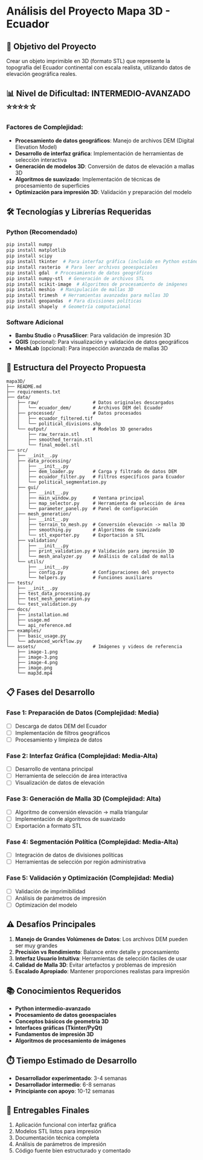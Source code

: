 # Análisis del Proyecto Mapa 3D - Ecuador

## 🎯 Objetivo del Proyecto
Crear un objeto imprimible en 3D (formato STL) que represente la topografía del Ecuador continental con escala realista, utilizando datos de elevación geográfica reales.

## 📊 Nivel de Dificultad: **INTERMEDIO-AVANZADO** ⭐⭐⭐⭐☆

### Factores de Complejidad:
- **Procesamiento de datos geográficos**: Manejo de archivos DEM (Digital Elevation Model)
- **Desarrollo de interfaz gráfica**: Implementación de herramientas de selección interactiva
- **Generación de modelos 3D**: Conversión de datos de elevación a mallas 3D
- **Algoritmos de suavizado**: Implementación de técnicas de procesamiento de superficies
- **Optimización para impresión 3D**: Validación y preparación del modelo

## 🛠️ Tecnologías y Librerías Requeridas

### Python (Recomendado)
```bash
pip install numpy
pip install matplotlib
pip install scipy
pip install tkinter  # Para interfaz gráfica (incluido en Python estándar)
pip install rasterio  # Para leer archivos geoespaciales
pip install gdal  # Procesamiento de datos geográficos
pip install numpy-stl  # Generación de archivos STL
pip install scikit-image  # Algoritmos de procesamiento de imágenes
pip install meshio  # Manipulación de mallas 3D
pip install trimesh  # Herramientas avanzadas para mallas 3D
pip install geopandas  # Para divisiones políticas
pip install shapely  # Geometría computacional
```

### Software Adicional
- **Bambu Studio** o **PrusaSlicer**: Para validación de impresión 3D
- **QGIS** (opcional): Para visualización y validación de datos geográficos
- **MeshLab** (opcional): Para inspección avanzada de mallas 3D

## 📁 Estructura del Proyecto Propuesta

```
mapa3D/
├── README.md
├── requirements.txt
├── data/
│   ├── raw/                    # Datos originales descargados
│   │   └── ecuador_dem/        # Archivos DEM del Ecuador
│   ├── processed/              # Datos procesados
│   │   ├── ecuador_filtered.tif
│   │   └── political_divisions.shp
│   └── output/                 # Modelos 3D generados
│       ├── raw_terrain.stl
│       ├── smoothed_terrain.stl
│       └── final_model.stl
├── src/
│   ├── __init__.py
│   ├── data_processing/
│   │   ├── __init__.py
│   │   ├── dem_loader.py       # Carga y filtrado de datos DEM
│   │   ├── ecuador_filter.py   # Filtros específicos para Ecuador
│   │   └── political_segmentation.py
│   ├── gui/
│   │   ├── __init__.py
│   │   ├── main_window.py      # Ventana principal
│   │   ├── map_selector.py     # Herramienta de selección de área
│   │   └── parameter_panel.py  # Panel de configuración
│   ├── mesh_generation/
│   │   ├── __init__.py
│   │   ├── terrain_to_mesh.py  # Conversión elevación -> malla 3D
│   │   ├── smoothing.py        # Algoritmos de suavizado
│   │   └── stl_exporter.py     # Exportación a STL
│   ├── validation/
│   │   ├── __init__.py
│   │   ├── print_validation.py # Validación para impresión 3D
│   │   └── mesh_analyzer.py    # Análisis de calidad de malla
│   └── utils/
│       ├── __init__.py
│       ├── config.py           # Configuraciones del proyecto
│       └── helpers.py          # Funciones auxiliares
├── tests/
│   ├── __init__.py
│   ├── test_data_processing.py
│   ├── test_mesh_generation.py
│   └── test_validation.py
├── docs/
│   ├── installation.md
│   ├── usage.md
│   └── api_reference.md
├── examples/
│   ├── basic_usage.py
│   └── advanced_workflow.py
└── assets/                     # Imágenes y videos de referencia
    ├── image-1.png
    ├── image-3.png
    ├── image-4.png
    ├── image.png
    └── map3d.mp4
```

## 📋 Fases del Desarrollo

### Fase 1: Preparación de Datos (Complejidad: Media)
- [ ] Descarga de datos DEM del Ecuador
- [ ] Implementación de filtros geográficos
- [ ] Procesamiento y limpieza de datos

### Fase 2: Interfaz Gráfica (Complejidad: Media-Alta)
- [ ] Desarrollo de ventana principal
- [ ] Herramienta de selección de área interactiva
- [ ] Visualización de datos de elevación

### Fase 3: Generación de Malla 3D (Complejidad: Alta)
- [ ] Algoritmo de conversión elevación -> malla triangular
- [ ] Implementación de algoritmos de suavizado
- [ ] Exportación a formato STL

### Fase 4: Segmentación Política (Complejidad: Media-Alta)
- [ ] Integración de datos de divisiones políticas
- [ ] Herramientas de selección por región administrativa

### Fase 5: Validación y Optimización (Complejidad: Media)
- [ ] Validación de imprimibilidad
- [ ] Análisis de parámetros de impresión
- [ ] Optimización del modelo

## ⚠️ Desafíos Principales

1. **Manejo de Grandes Volúmenes de Datos**: Los archivos DEM pueden ser muy grandes
2. **Precisión vs Rendimiento**: Balance entre detalle y procesamiento
3. **Interfaz Usuario Intuitiva**: Herramientas de selección fáciles de usar
4. **Calidad de Malla 3D**: Evitar artefactos y problemas de impresión
5. **Escalado Apropiado**: Mantener proporciones realistas para impresión

## 📚 Conocimientos Requeridos

- **Python intermedio-avanzado**
- **Procesamiento de datos geoespaciales**
- **Conceptos básicos de geometría 3D**
- **Interfaces gráficas (Tkinter/PyQt)**
- **Fundamentos de impresión 3D**
- **Algoritmos de procesamiento de imágenes**

## ⏱️ Tiempo Estimado de Desarrollo
- **Desarrollador experimentado**: 3-4 semanas
- **Desarrollador intermedio**: 6-8 semanas
- **Principiante con apoyo**: 10-12 semanas

## 🎯 Entregables Finales
1. Aplicación funcional con interfaz gráfica
2. Modelos STL listos para impresión
3. Documentación técnica completa
4. Análisis de parámetros de impresión
5. Código fuente bien estructurado y comentado
